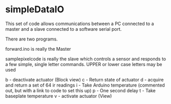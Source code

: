 # simpleDataIO
This set of code allows communications between a PC connected to a master and a slave connected to a software serial port.

There are two programs.

forward.ino is really the Master

samplepixelcode is really the slave which controls a sensor and responds to a few simple, single letter commands.
UPPER or lower case letters may be used

b  -  deactivate actuator (Block view)
c  -  Return state of actuator
d  -  acquire and return a set of 64 ir readings
i  -  Take Arduino temperature (commented out, but with a link to code to set this up)
p  -  One second delay
t  -  Take baseplate temperature
v  -  activate actuator (View)

